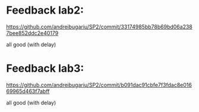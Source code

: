 # Feedback lab2:
https://github.com/andreibugariu/SP2/commit/33174985bb78b69bd06a2387bee852ddc2e40179

all good (with delay) 
# Feedback lab3:
https://github.com/andreibugariu/SP2/commit/b091dac91cbfe7f3fdac8e01669965d463f7abff

all good (with delay)
